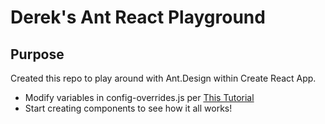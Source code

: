 # Derek's Ant React Playground

## Purpose
Created this repo to play around with Ant.Design within Create React App.

- Modify variables in config-overrides.js per [This Tutorial](http://www.edwardhk.com/language/js/3-steps-customize-theme-for-ant-design-with-create-react-app-2019/)
- Start creating components to see how it all works!
